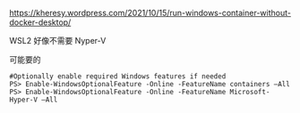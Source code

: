 https://kheresy.wordpress.com/2021/10/15/run-windows-container-without-docker-desktop/


WSL2 好像不需要 Nyper-V

可能要的 
```
#Optionally enable required Windows features if needed
PS> Enable-WindowsOptionalFeature -Online -FeatureName containers –All
PS> Enable-WindowsOptionalFeature -Online -FeatureName Microsoft-Hyper-V –All
```
